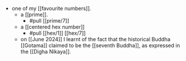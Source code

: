 - one of my [[favourite numbers]].
  - a [[prime]].
    - #pull [[prime/7]]
  - a [[centered hex number]]
    - #pull [[hex/1]] [[hex/7]]
  - on [[June 2024]] I learnt of the fact that the historical Buddha [[Gotama]] claimed to be the [[seventh Buddha]], as expressed in the [[Digha Nikaya]].
